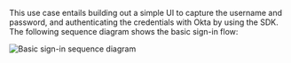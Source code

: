 This use case entails building out a simple UI to capture the username and password, and authenticating the credentials with Okta by using the SDK. The following sequence diagram shows the basic sign-in flow:

<div class="full">

![Basic sign-in sequence diagram](/img/oie-embedded-sdk/oie-embedded-sdk-use-case-simple-sign-on-seq.png)

</div>
